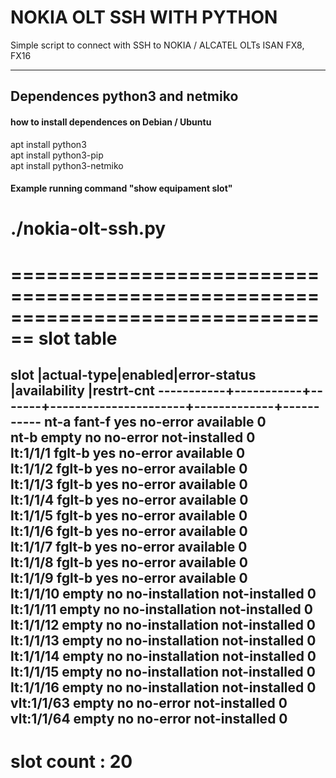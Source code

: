 # NOKIA OLT SSH WITH PYTHON

Simple script to connect with SSH to NOKIA / ALCATEL OLTs ISAN FX8, FX16

---
## Dependences python3 and netmiko
#### how to install dependences on Debian / Ubuntu
apt install python3<br>
apt install python3-pip<br>
apt install python3-netmiko<br>

#### Example running command "show equipament slot"

# ./nokia-olt-ssh.py 
================================================================================
slot table
================================================================================
slot       |actual-type|enabled|error-status          |availability |restrt-cnt
-----------+-----------+-------+----------------------+-------------+-----------
nt-a        fant-f      yes     no-error               available     0         
nt-b        empty       no      no-error               not-installed 0         
lt:1/1/1    fglt-b      yes     no-error               available     0         
lt:1/1/2    fglt-b      yes     no-error               available     0         
lt:1/1/3    fglt-b      yes     no-error               available     0         
lt:1/1/4    fglt-b      yes     no-error               available     0         
lt:1/1/5    fglt-b      yes     no-error               available     0         
lt:1/1/6    fglt-b      yes     no-error               available     0         
lt:1/1/7    fglt-b      yes     no-error               available     0         
lt:1/1/8    fglt-b      yes     no-error               available     0         
lt:1/1/9    fglt-b      yes     no-error               available     0         
lt:1/1/10   empty       no      no-installation        not-installed 0         
lt:1/1/11   empty       no      no-installation        not-installed 0         
lt:1/1/12   empty       no      no-installation        not-installed 0         
lt:1/1/13   empty       no      no-installation        not-installed 0         
lt:1/1/14   empty       no      no-installation        not-installed 0         
lt:1/1/15   empty       no      no-installation        not-installed 0         
lt:1/1/16   empty       no      no-installation        not-installed 0         
vlt:1/1/63  empty       no      no-error               not-installed 0         
vlt:1/1/64  empty       no      no-error               not-installed 0         
--------------------------------------------------------------------------------
slot count : 20
================================================================================

